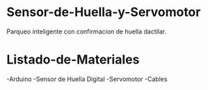 # Sensor-de-Huella-y-Servomotor
Parqueo inteligente con confirmacion de huella dactilar. 

# Listado-de-Materiales

-Arduino 
-Sensor de Huella Digital 
-Servomotor 
-Cables 
